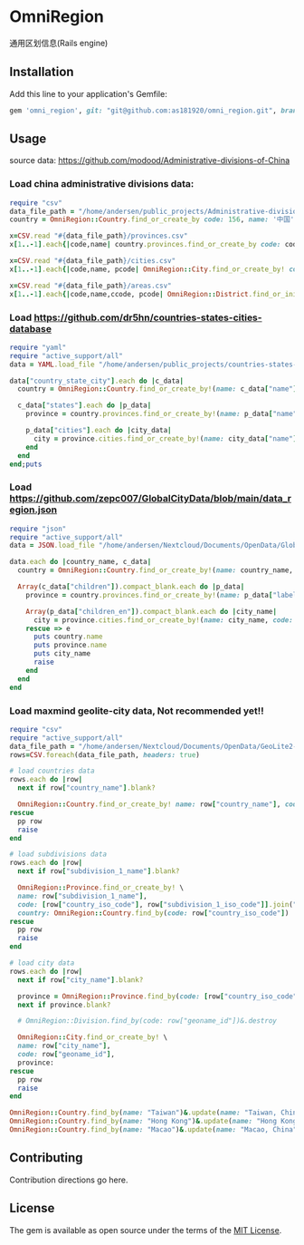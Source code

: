 # OmniRegion
通用区划信息(Rails engine)

## Installation
Add this line to your application's Gemfile:

```ruby
gem 'omni_region', git: "git@github.com:as181920/omni_region.git", branch: "master"
```

## Usage
source data: https://github.com/modood/Administrative-divisions-of-China

### Load china administrative divisions data:

```ruby
require "csv"
data_file_path = "/home/andersen/public_projects/Administrative-divisions-of-China/dist"
country = OmniRegion::Country.find_or_create_by code: 156, name: '中国'

x=CSV.read "#{data_file_path}/provinces.csv"
x[1..-1].each{|code,name| country.provinces.find_or_create_by code: code, name: name}

x=CSV.read "#{data_file_path}/cities.csv"
x[1..-1].each{|code,name, pcode| OmniRegion::City.find_or_create_by! code: code, name: name, province: OmniRegion::Province.find_by(code: pcode)}

x=CSV.read "#{data_file_path}/areas.csv"
x[1..-1].each{|code,name,ccode, pcode| OmniRegion::District.find_or_initialize_by(code: code).update!(name: name, city: OmniRegion::City.find_by(code: ccode)) }
```

### Load https://github.com/dr5hn/countries-states-cities-database
```ruby
require "yaml"
require "active_support/all"
data = YAML.load_file "/home/andersen/public_projects/countries-states-cities-database/yml/countries+states+cities.yml"

data["country_state_city"].each do |c_data|
  country = OmniRegion::Country.find_or_create_by!(name: c_data["name"], code: c_data["iso2"])

  c_data["states"].each do |p_data|
    province = country.provinces.find_or_create_by!(name: p_data["name"], code: [country.code, p_data["state_code"]].join("-"))

    p_data["cities"].each do |city_data|
      city = province.cities.find_or_create_by!(name: city_data["name"], code: city_data["id"])
    end
  end
end;puts
```

### Load https://github.com/zepc007/GlobalCityData/blob/main/data_region.json
```ruby
require "json"
require "active_support/all"
data = JSON.load_file "/home/andersen/Nextcloud/Documents/OpenData/GlobalCityData/data_region.json"

data.each do |country_name, c_data|
  country = OmniRegion::Country.find_or_create_by!(name: country_name, code: country_name)

  Array(c_data["children"]).compact_blank.each do |p_data|
    province = country.provinces.find_or_create_by!(name: p_data["label_en"], code: [country_name, p_data["label_en"]].join("-"))

    Array(p_data["children_en"]).compact_blank.each do |city_name|
      city = province.cities.find_or_create_by!(name: city_name, code: [country_name, p_data["label_en"], city_name].join("-"))
    rescue => e
      puts country.name
      puts province.name
      puts city_name
      raise
    end
  end
end
```

### Load maxmind geolite-city data, Not recommended yet!!
```ruby
require "csv"
require "active_support/all"
data_file_path = "/home/andersen/Nextcloud/Documents/OpenData/GeoLite2-City-CSV_20230620/GeoLite2-City-Locations-en.csv"
rows=CSV.foreach(data_file_path, headers: true)

# load countries data
rows.each do |row|
  next if row["country_name"].blank?

  OmniRegion::Country.find_or_create_by! name: row["country_name"], code: row["country_iso_code"]
rescue
  pp row
  raise
end

# load subdivisions data
rows.each do |row|
  next if row["subdivision_1_name"].blank?

  OmniRegion::Province.find_or_create_by! \
  name: row["subdivision_1_name"],
  code: [row["country_iso_code"], row["subdivision_1_iso_code"]].join("-"),
  country: OmniRegion::Country.find_by(code: row["country_iso_code"])
rescue
  pp row
  raise
end

# load city data
rows.each do |row|
  next if row["city_name"].blank?

  province = OmniRegion::Province.find_by(code: [row["country_iso_code"], row["subdivision_1_iso_code"]].join("-"))
  next if province.blank?

  # OmniRegion::Division.find_by(code: row["geoname_id"])&.destroy

  OmniRegion::City.find_or_create_by! \
  name: row["city_name"],
  code: row["geoname_id"],
  province:
rescue
  pp row
  raise
end

OmniRegion::Country.find_by(name: "Taiwan")&.update(name: "Taiwan, China")
OmniRegion::Country.find_by(name: "Hong Kong")&.update(name: "Hong Kong, China")
OmniRegion::Country.find_by(name: "Macao")&.update(name: "Macao, China")
```

## Contributing
Contribution directions go here.

## License
The gem is available as open source under the terms of the [MIT License](https://opensource.org/licenses/MIT).
